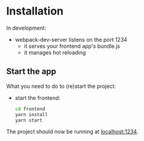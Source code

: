 # Installation

In development:

- webpack-dev-server listens on the port 1234
  - it serves your frontend app's bundle.js
  - it manages hot reloading

## Start the app

What you need to do to (re)start the project:

- start the frontend:
  ```bash
  cd frontend
  yarn install
  yarn start
  ```

The project should now be running at [localhost:1234](http://localhost:1234).
